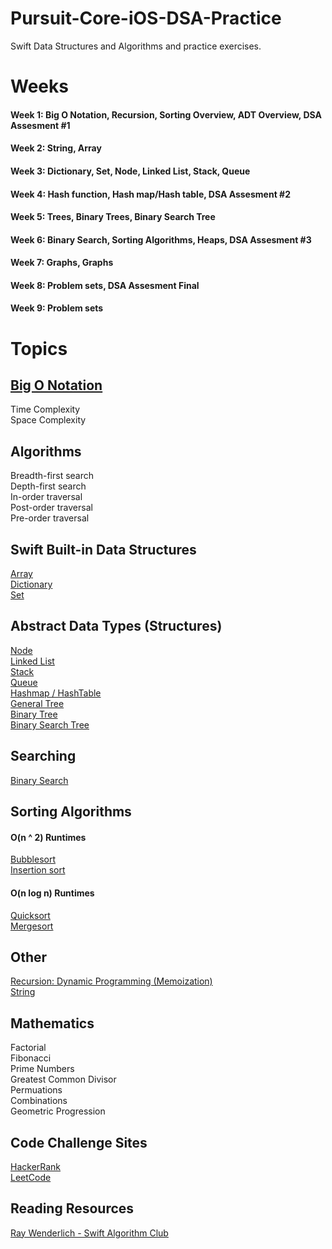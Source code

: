 # Pursuit-Core-iOS-DSA-Practice
Swift Data Structures and Algorithms and practice exercises.

# Weeks 

#### Week 1: Big O Notation, Recursion, Sorting Overview, ADT Overview, DSA Assesment #1
#### Week 2: String, Array   
#### Week 3: Dictionary, Set, Node, Linked List, Stack, Queue
#### Week 4: Hash function, Hash map/Hash table, DSA Assesment #2
#### Week 5: Trees, Binary Trees, Binary Search Tree
#### Week 6: Binary Search, Sorting Algorithms, Heaps, DSA Assesment #3
#### Week 7: Graphs, Graphs
#### Week 8: Problem sets, DSA Assesment Final
#### Week 9: Problem sets

# Topics

## [Big O Notation](https://github.com/joinpursuit/Pursuit-Core-iOS/tree/master/units/unit02/lesson-06-big-o-notation)

Time Complexity  
Space Complexity  

## Algorithms 

Breadth-first search   
Depth-first search   
In-order traversal    
Post-order traversal   
Pre-order traversal   

## Swift Built-in Data Structures 
[Array](https://github.com/joinpursuit/Pursuit-Core-iOS/tree/master/units/unit01/lesson-07-arrays)     
[Dictionary](https://github.com/joinpursuit/Pursuit-Core-iOS/tree/master/units/unit01/lesson-10-dictionaries)  
[Set](https://github.com/joinpursuit/Pursuit-Core-iOS/tree/master/units/unit01/lesson-11-sets)     

## Abstract Data Types (Structures) 

[Node](https://github.com/joinpursuit/Pursuit-Core-iOS/tree/master/units/unit02/lesson-14-linked-list)   
[Linked List](https://github.com/joinpursuit/Pursuit-Core-iOS/tree/master/units/unit02/lesson-14-linked-list)      
[Stack](https://github.com/joinpursuit/Pursuit-Core-iOS/tree/master/units/unit02/lesson-15-dsa-stacks)     
[Queue](https://github.com/joinpursuit/Pursuit-Core-iOS/tree/master/units/unit03/lesson-02-dsa-queue)     
[Hashmap / HashTable](https://github.com/joinpursuit/Pursuit-Core-iOS/tree/master/units/unit03/lesson-12-hash-table)   
[General Tree](https://github.com/joinpursuit/Pursuit-Core-iOS/tree/master/units/unit05/lesson-01-dsa-introduction-to-trees)   
[Binary Tree](https://github.com/joinpursuit/Pursuit-Core-iOS-DSA-Practice/blob/master/Trees/BinaryTree.md)   
[Binary Search Tree](https://github.com/joinpursuit/Pursuit-Core-iOS-DSA-Practice/blob/master/Trees/Binary-Search-Tree.md)   

## Searching

[Binary Search](https://github.com/joinpursuit/Pursuit-Core-iOS/tree/master/units/unit04/lesson-15-dsa-binary-search)     

## Sorting Algorithms 

#### O(n ^ 2) Runtimes 
[Bubblesort](https://github.com/joinpursuit/Pursuit-Core-iOS/tree/master/units/unit04/lesson-06-dsa-introduction-to-sorting-algorithms)   
[Insertion sort](https://github.com/joinpursuit/Pursuit-Core-iOS/tree/master/units/unit04/lesson-06-dsa-introduction-to-sorting-algorithms)   

#### O(n log n) Runtimes 
[Quicksort](https://github.com/joinpursuit/Pursuit-Core-iOS-DSA-Practice/blob/master/Quicksort-Mergesort.md)   
[Mergesort](https://github.com/joinpursuit/Pursuit-Core-iOS-DSA-Practice/blob/master/Quicksort-Mergesort.md)   

## Other 
[Recursion: Dynamic Programming (Memoization)](https://github.com/joinpursuit/Pursuit-Core-iOS/tree/master/units/unit03/lesson-07-recursion)  
[String](https://github.com/joinpursuit/Pursuit-Core-iOS/tree/master/units/unit01/lesson-06-strings)     

## Mathematics 

Factorial   
Fibonacci    
Prime Numbers   
Greatest Common Divisor   
Permuations    
Combinations    
Geometric Progression

## Code Challenge Sites 

[HackerRank](https://www.hackerrank.com/dashboard)    
[LeetCode](https://leetcode.com/)    

## Reading Resources 

[Ray Wenderlich - Swift Algorithm Club](https://github.com/raywenderlich/swift-algorithm-club)  
